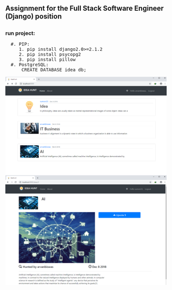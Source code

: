 <h2>Assignment for the Full Stack Software Engineer (Django) position<h2>

<h3>run project:</h3>
<pre>
  #. PIP:
     1. pip install django2.0>=2.1.2
     2. pip install psycopg2
     3. pip install pillow
  #. PostgreSQL:
      CREATE DATABASE idea_db;
</pre>

<img src="https://github.com/ArvanBishwas/Assignment/blob/master/idea_hunt/static/1.PNG" style="width:540px;">
<br/>
<img src="https://github.com/ArvanBishwas/Assignment/blob/master/idea_hunt/static/2.PNG" style="width:540px;">




